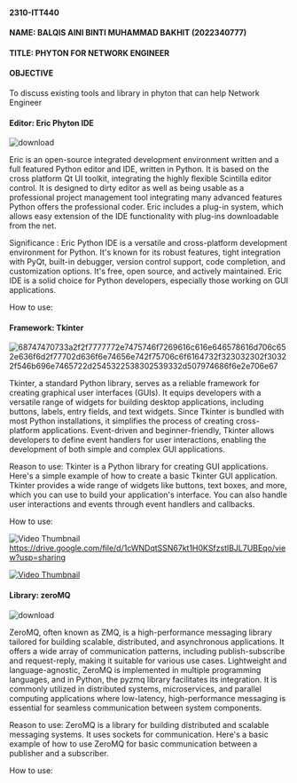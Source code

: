 #### 2310-ITT440
#### NAME:  BALQIS AINI BINTI MUHAMMAD BAKHIT (2022340777) 
#### TITLE: PHYTON FOR NETWORK ENGINEER
#### OBJECTIVE
To discuss existing tools and library in phyton that can help Network Engineer

#### Editor: Eric Phyton IDE
![download](https://github.com/addff/2310-ITT440/assets/146956790/4f65cb47-dbe0-48c3-8da7-a0b2364f55b5)

Eric is an open-source integrated development environment written and a full featured Python editor and IDE, written in Python. It is based on the cross platform Qt UI toolkit, integrating the highly flexible Scintilla editor control. It is designed to dirty editor as well as being usable as a professional project management tool integrating many advanced features Python offers the professional coder. Eric includes a plug-in system, which allows easy extension of the IDE functionality with plug-ins downloadable from the net. 

Significance :
Eric Python IDE is a versatile and cross-platform development environment for Python. It's known for its robust features, tight integration with PyQt, built-in debugger, version control support, code completion, and customization options. It's free, open source, and actively maintained. Eric IDE is a solid choice for Python developers, especially those working on GUI applications.

How to use: 






#### Framework: Tkinter
![68747470733a2f2f7777772e7475746f7269616c616e646578616d706c652e636f6d2f77702d636f6e74656e742f75706c6f6164732f323032302f30322f546b696e7465722d2545322538302539332d507974686f6e2e706e67](https://github.com/addff/2310-ITT440/assets/146956790/0975cefb-51e6-46a8-abff-46d6ab5c0f13)


Tkinter, a standard Python library, serves as a reliable framework for creating graphical user interfaces (GUIs). It equips developers with a versatile range of widgets for building desktop applications, including buttons, labels, entry fields, and text widgets. Since Tkinter is bundled with most Python installations, it simplifies the process of creating cross-platform applications. Event-driven and beginner-friendly, Tkinter allows developers to define event handlers for user interactions, enabling the development of both simple and complex GUI applications.

Reason to use:
Tkinter is a Python library for creating GUI applications. Here's a simple example of how to create a basic Tkinter GUI application. Tkinter provides a wide range of widgets like buttons, text boxes, and more, which you can use to build your application's interface. You can also handle user interactions and events through event handlers and callbacks.

How to use:

![Video Thumbnail](https://github.com/addff/2310-ITT440/assets/146956790/ba0a0940-0670-4ba1-88e9-c815b8976d45)
https://drive.google.com/file/d/1cWNDqtSSN67kt1H0KSfzstlBJL7UBEqo/view?usp=sharing


[![Video Thumbnail](https://github.com/addff/2310-ITT440/blob/main/assets/146956790/ba0a0940-0670-4ba1-88e9-c815b8976d45)](https://drive.google.com/file/d/1cWNDqtSSN67kt1H0KSfzstlBJL7UBEqo/view?usp=sharing)


#### Library: zeroMQ
![download](https://github.com/addff/2310-ITT440/assets/146956790/8d8c6658-4eca-46bd-98e8-dd37d9507415)

ZeroMQ, often known as ZMQ, is a high-performance messaging library tailored for building scalable, distributed, and asynchronous applications. It offers a wide array of communication patterns, including publish-subscribe and request-reply, making it suitable for various use cases. Lightweight and language-agnostic, ZeroMQ is implemented in multiple programming languages, and in Python, the pyzmq library facilitates its integration. It is commonly utilized in distributed systems, microservices, and parallel computing applications where low-latency, high-performance messaging is essential for seamless communication between system components.

Reason to use:
ZeroMQ is a library for building distributed and scalable messaging systems. It uses sockets for communication. Here's a basic example of how to use ZeroMQ for basic communication between a publisher and a subscriber.

How to use:







